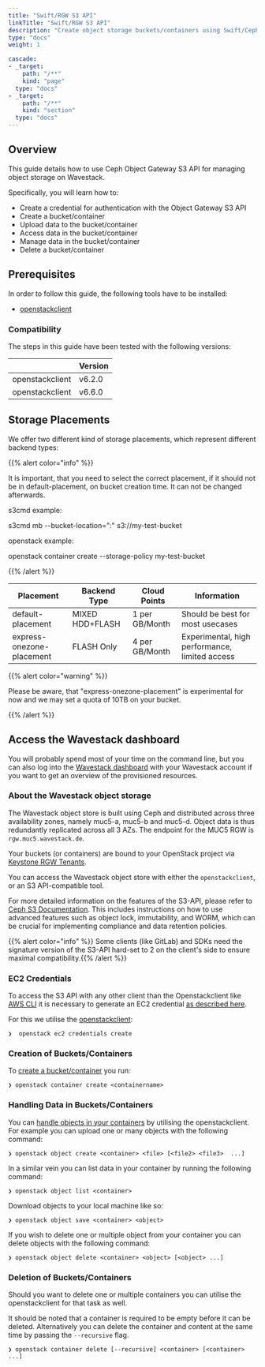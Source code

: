 ```yaml
---
title: "Swift/RGW S3 API"
linkTitle: "Swift/RGW S3 API"
description: "Create object storage buckets/containers using Swift/Ceph-RGW S3 API"
type: "docs"
weight: 1

cascade:
- _target:
    path: "/**"
    kind: "page"
  type: "docs"
- _target:
    path: "/**"
    kind: "section"
  type: "docs"
---
```

<!-- SPDX-License-Identifier: CC-BY-4.0 -->
<!-- Copyright (C) 2023 Wavecon GmbH -->

## Overview

This guide details how to use Ceph Object Gateway S3 API for managing
object storage on Wavestack.

Specifically, you will learn how to:

- Create a credential for authentication with the Object Gateway S3 API
- Create a bucket/container
- Upload data to the bucket/container
- Access data in the bucket/container
- Manage data in the bucket/container
- Delete a bucket/container

## Prerequisites

In order to follow this guide, the following tools have to be installed:

- [openstackclient][openstackclient-getting-started]

### Compatibility

The steps in this guide have been tested with the following versions:

|                                    | Version  |
|------------------------------------|----------|
| openstackclient                    | v6.2.0   |
| openstackclient                    | v6.6.0   |

## Storage Placements

We offer two different kind of storage placements, which represent different backend types:

{{% alert color="info" %}}

It is important, that you need to select the correct placement, if it should not be in default-placement, on bucket creation time.
It can not be changed afterwards.

s3cmd example:

s3cmd mb --bucket-location=":<PLACEMENT>" s3://my-test-bucket

openstack example:

openstack container create --storage-policy <PLACEMENT> my-test-bucket

{{% /alert %}}

| Placement                          | Backend Type    |  Cloud Points  | Information                                    | 
|------------------------------------|-----------------|----------------|------------------------------------------------|
| default-placement                  | MIXED HDD+FLASH | 1 per GB/Month | Should be best for most usecases               | 
| express-onezone-placement          | FLASH Only      | 4 per GB/Month | Experimental, high performance, limited access |

{{% alert color="warning" %}}

Please be aware, that "express-onezone-placement" is experimental for now and we may set a quota of 10TB on your bucket.

{{% /alert %}}

## Access the Wavestack dashboard

You will probably spend most of your time on the command line, but you
can also log into the [Wavestack dashboard][wvst-dashboard] with your
Wavestack account if you want to get an overview of the provisioned
resources.

### About the Wavestack object storage

The Wavestack object store is built using Ceph and distributed across
three availability zones, namely muc5-a, muc5-b and muc5-d. Object
data is thus redundantly replicated across all 3 AZs.
The endpoint for the MUC5 RGW is `rgw.muc5.wavestack.de`.

Your buckets (or containers) are bound to your OpenStack project via
[Keystone RGW Tenants][keystone-rgw-multitenancy].

You can access the Wavestack object store with either the `openstackclient`,
or an S3 API-compatible tool.

For more detailed information on the features of the S3-API,
please refer to [Ceph S3 Documentation](https://docs.ceph.com/en/latest/radosgw/s3/).
This includes instructions on how to use advanced features such as object lock, immutability, 
and WORM, which can be crucial for implementing compliance and data retention policies.

{{% alert color="info" %}} Some clients (like GitLab) and SDKs need the signature version of 
the S3-API hard-set to 2 on the client's side to ensure maximal compatibility.{{% /alert %}}

### EC2 Credentials

To access the S3 API with any other client than the Openstackclient like [AWS CLI][awscli]
it is necessary to generate an EC2 credential [as described here][keystone-rgw-auth].

For this we utilise the [openstackclient][openstackclient-ec2-credentials]:

```cli
❯  openstack ec2 credentials create
```

### Creation of Buckets/Containers

To [create a bucket/container][openstackclient-container] you run:

```cli
❯ openstack container create <containername>
```

### Handling Data in Buckets/Containers

You can [handle objects in your containers][openstackclient-object] by
utilising the openstackclient. For example you can upload one or many
objects with the following command:

```cli
❯ openstack object create <container> <file> [<file2> <file3>  ...]
```

In a similar vein you can list data in your container by running the
following command:

```cli
❯ openstack object list <container>
```

Download objects to your local machine like so:

```cli
❯ openstack object save <container> <object>
```

If you wish to delete one or multiple object from your container
you can delete objects with the following command:

```cli
❯ openstack object delete <container> <object> [<object> ...]
```

### Deletion of Buckets/Containers

Should you want to delete one or multiple containers you can utilise
the openstackclient for that task as well.

It should be noted that a container is required to be empty before it
can be deleted. Alternatively you can delete the container and content
at the same time by passing the `--recursive` flag.

```cli
❯ openstack container delete [--recursive] <container> [<container> ...]
```

<!-- References -->

[awscli]: https://docs.aws.amazon.com/cli/latest/userguide/getting-started-install.html
[keystone-rgw-auth]: https://docs.ceph.com/en/latest/radosgw/s3/authentication/#authentication-against-openstack-keystone
[keystone-rgw-multitenancy]: https://docs.ceph.com/en/latest/radosgw/multitenancy/#swift-with-keystone
[openstackclient-container]: https://docs.openstack.org/python-openstackclient/latest/cli/command-objects/container.html
[openstackclient-ec2-credentials]: https://docs.openstack.org/python-openstackclient/latest/cli/command-objects/ec2-credentials-v3.html
[openstackclient-getting-started]: https://github.com/openstack/python-openstackclient#getting-started
[openstackclient-object]: https://docs.openstack.org/python-openstackclient/latest/cli/command-objects/object.html
[wvst-dashboard]: https://dashboard.wavestack.de/
